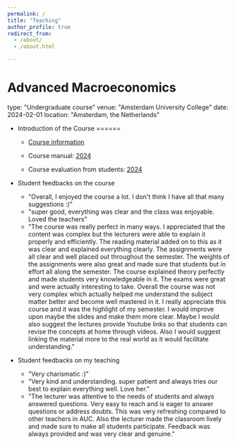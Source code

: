 ```yaml
---
permalink: /
title: "Teaching"
author_profile: true
redirect_from: 
  - /about/
  - /about.html

---
```


Advanced Macroeconomics
======
type: "Undergraduate course"
venue: "Amsterdam University College"
date: 2024-02-01
location: "Amsterdam, the Netherlands"

- Introduction of the Course
======
   - [Course information](https://studiegids.uva.nl/xmlpages/page/2024-2025-en/search-course/course/118950)

   - Course manual: [2024](../assets/Course_Manual_Advacedmacro2024.pdf)
  
   - Course evaluation from students: [2024](../assets/Course_Evaluation_Advacedmacro2024.pdf) 

- Student feedbacks on the course
   - "Overall, I enjoyed the course a lot. I don't think I have all that many suggestions :)"
   - "super good, everything was clear and the class was enjoyable. Loved the teachers"
   - "The course was really perfect in many ways. I appreciated that the content was complex but the lecturers were able to explain it properly and efficiently. The reading material added on to this as it was clear and explained everything clearly. The assignments were all clear and well placed out throughout the semester. The weights of the assignments were also great and made sure that students but in effort all along the semester. The course explained theory perfectly and made students very knowledgeable in it. The exams were great and were actually interesting to take. Overall the course was not very complex which actually helped me understand the subject matter better and become well mastered in it. I really appreciate this course and it was the highlight of my semester. I would improve upon maybe the slides and make them more clear. Maybe I would also suggest the lectures provide Youtube links so that students can revise the concepts at home through videos. Also I would suggest linking the material more to the real world as it
would facilitate understanding."

- Student feedbacks on my teaching
   - "Very charismatic :)"
   - "Very kind and understanding. super patient and always tries our best to explain everything well. Love her."
   - "The lecturer was attentive to the needs of students and always answered questions. Very easy to reach and is eager to answer questions or address doubts. This was very refreshing compared to other teachers in AUC. Also the lecturer made the classroom lively and made sure to make all students participate. Feedback was always provided and was very clear and genuine."
